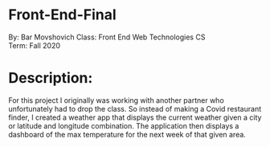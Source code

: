 # Front-End-Final
By: Bar Movshovich
Class: Front End Web Technologies CS  
Term: Fall 2020
# Description:
For this project I originally was working with another partner who unfortunately had to drop the class. So instead of making a Covid restaurant finder, I created a weather app that displays the current weather given a city or latitude and longitude combination. The application then displays a dashboard of the max temperature for the next week of that given area.  
